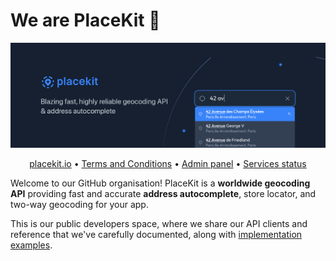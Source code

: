 # We are PlaceKit 👋

![PlaceKit banner](./profile/placekit-banner.png)

<p align="center">
  <a href="https://placekit.io">placekit.io</a> • 
  <a href="https://placekit.io/terms">Terms and Conditions</a> • 
  <a href="https://app.placekit.io/">Admin panel</a> •
  <a href="https://placekit.statuspage.io">Services status</a>
</p>

Welcome to our GitHub organisation! PlaceKit is a **worldwide geocoding API** providing fast and accurate **address autocomplete**, store locator, and two-way geocoding for your app.

This is our public developers space, where we share our API clients and reference that we've carefully documented, along with [implementation examples](https://github.com/placekit/examples).
